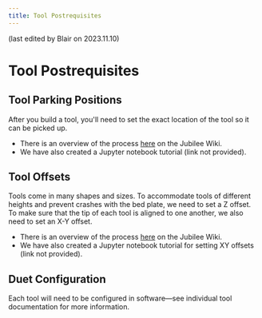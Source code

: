 ```yaml
---
title: Tool Postrequisites
---
```


(last edited by Blair on 2023.11.10)

# Tool Postrequisites

## Tool Parking Positions

After you build a tool, you'll need to set the exact location of the tool so it can be picked up.

- There is an overview of the process [here](https://jubilee3d.com/index.php?title=Setting_Tool_Parking_Positions) on the Jubilee Wiki.
- We have also created a Jupyter notebook tutorial (link not provided).

## Tool Offsets

Tools come in many shapes and sizes. To accommodate tools of different heights and prevent crashes with the bed plate, we need to set a Z offset. To make sure that the tip of each tool is aligned to one another, we also need to set an X-Y offset.

- There is an overview of the process [here](https://jubilee3d.com/index.php?title=Setting_Tool_Offsets) on the Jubilee Wiki.
- We have also created a Jupyter notebook tutorial for setting XY offsets (link not provided).

## Duet Configuration

Each tool will need to be configured in software—see individual tool documentation for more information.
